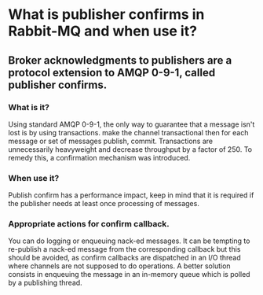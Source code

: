 # What is publisher confirms in Rabbit-MQ and when use it?
## Broker acknowledgments to publishers are a protocol extension to AMQP 0-9-1, called publisher confirms.

### What is it?
Using standard AMQP 0-9-1, the only way to guarantee that a message isn't lost is by using transactions.
make the channel transactional then for each message or set of messages publish, commit.
Transactions are unnecessarily heavyweight and decrease throughput by a factor of 250. To remedy this,
a confirmation mechanism was introduced.

### When use it?
Publish confirm has a performance impact, keep in mind that it is required if the publisher needs
at least once processing of messages.

### Appropriate actions for confirm callback.
You can do logging or enqueuing nack-ed messages.
It can be tempting to re-publish a nack-ed message from the corresponding callback but this should be avoided,
as confirm callbacks are dispatched in an I/O thread where channels are not supposed to do operations.
A better solution consists in enqueuing the message in an in-memory queue which is polled by a publishing thread.






